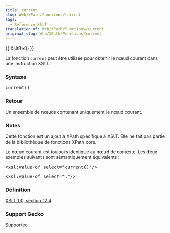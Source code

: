 ```yaml
---
title: current
slug: Web/XPath/Functions/current
tags:
  - Référence_XSLT
translation_of: Web/XPath/Functions/current
original_slug: Web/XPath/Fonctions/current
---
```

<p>
{{ XsltRef() }}
</p><p>La fonction <code>current</code> peut être utilisée pour obtenir le nœud courant dans une instruction XSLT.
</p>
<h3 id="Syntaxe">Syntaxe </h3>
<pre class="eval">current()
</pre>
<h3 id="Retour"> Retour </h3>
<p>Un ensemble de nœuds contenant uniquement le nœud courant.
</p>
<h3 id="Notes"> Notes </h3>
<p>Cette fonction est un ajout à XPath spécifique à XSLT. Elle ne fait pas partie de la bibliothèque de fonctions XPath core.
</p><p>Le nœud courant est toujours identique au nœud de contexte. Les deux exemples suivants sont sémantiquement équivalents :
</p>
<pre class="eval">&lt;xsl:value-of select="current()"/&gt;
</pre>
<pre class="eval">&lt;xsl:value-of select="."/&gt;
</pre>
<h3 id="D.C3.A9finition"> Définition </h3>
<p><a href="http://www.w3.org/TR/xslt#function-current">XSLT 1.0, section 12.4</a>.
</p>
<h3 id="Support_Gecko"> Support Gecko </h3>
<p>Supportée.
</p>